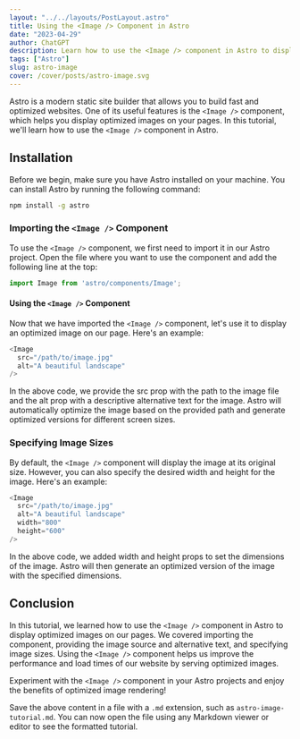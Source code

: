 ```yaml
---
layout: "../../layouts/PostLayout.astro"
title: Using the <Image /> Component in Astro
date: "2023-04-29"
author: ChatGPT
description: Learn how to use the <Image /> component in Astro to display optimized images on your pages. This tutorial covers importing the component, providing image source and alternative text, and specifying image sizes. Enhance the performance of your Astro projects with optimized image rendering.
tags: ["Astro"]
slug: astro-image
cover: /cover/posts/astro-image.svg
---
```


Astro is a modern static site builder that allows you to build fast and optimized websites. One of its useful features is the `<Image />` component, which helps you display optimized images on your pages. In this tutorial, we'll learn how to use the `<Image />` component in Astro.

## Installation

Before we begin, make sure you have Astro installed on your machine. You can install Astro by running the following command:

```bash
npm install -g astro
```

### Importing the `<Image />` Component
To use the `<Image />` component, we first need to import it in our Astro project. Open the file where you want to use the component and add the following line at the top:

```javascript
import Image from 'astro/components/Image';
```

#### Using the `<Image />` Component
Now that we have imported the `<Image />` component, let's use it to display an optimized image on our page. Here's an example:

```javascript
<Image
  src="/path/to/image.jpg"
  alt="A beautiful landscape"
/>
```

In the above code, we provide the src prop with the path to the image file and the alt prop with a descriptive alternative text for the image. Astro will automatically optimize the image based on the provided path and generate optimized versions for different screen sizes.

### Specifying Image Sizes
By default, the `<Image />` component will display the image at its original size. However, you can also specify the desired width and height for the image. Here's an example:

```javascript
<Image
  src="/path/to/image.jpg"
  alt="A beautiful landscape"
  width="800"
  height="600"
/>
```

In the above code, we added width and height props to set the dimensions of the image. Astro will then generate an optimized version of the image with the specified dimensions.

## Conclusion
In this tutorial, we learned how to use the `<Image />` component in Astro to display optimized images on our pages. We covered importing the component, providing the image source and alternative text, and specifying image sizes. Using the `<Image />` component helps us improve the performance and load times of our website by serving optimized images.

Experiment with the `<Image />` component in your Astro projects and enjoy the benefits of optimized image rendering!

Save the above content in a file with a `.md` extension, such as `astro-image-tutorial.md`. You can now open the file using any Markdown viewer or editor to see the formatted tutorial.



